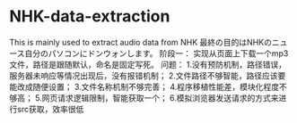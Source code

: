 # NHK-data-extraction
This is mainly used to extract audio data from NHK
最終の目的はNHKのニュース自分のパソコンにドンウォンします。
阶段一：
实现从页面上下载一个mp3文件，路径是跟随默认，命名是固定写死。
问题：
1.没有预防机制，路径错误，服务器未响应等情况出现后，没有报错机制；
2.文件路径不够智能，路径应该要能改成随便设置；
3.文件名称机制不够完善；
4.程序移植性能差，模块化程度不够高；
5.网页请求逻辑限制，智能获取一个；
6.模拟浏览器发送请求的方式来进行src获取，效率很低
